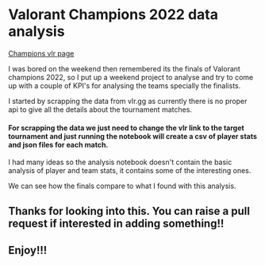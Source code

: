 # Valorant Champions 2022 data analysis

[Champions vlr page](https://www.vlr.gg/event/1015/valorant-champions-2022/)

I was bored on the weekend then remembered its the finals of Valorant champions 2022, so I put up a weekend project to analyse and try to come up with a couple of KPI's for analysing the teams specially the finalists.

I started by scrapping the data from vlr.gg as currently there is no proper api to give all the details about the tournament matches.

#### For scrapping the data we just need to change the vlr link to the target tournament and just running the notebook will create a csv of player stats and json files for each match.

I had many ideas so the analysis notebook doesn't contain the basic analysis of player and team stats, it contains some of the interesting ones.

We can see how the finals compare to what I found with this analysis.

## Thanks for looking into this. You can raise a pull request if interested in adding something!!
## Enjoy!!!

